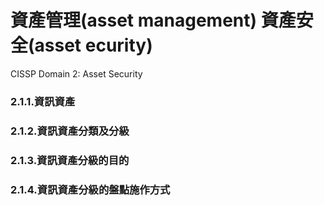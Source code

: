 # 資產管理(asset management)  資產安全(asset ecurity)
CISSP Domain 2: Asset Security

### 2.1.1.資訊資產
### 2.1.2.資訊資產分類及分級
### 2.1.3.資訊資產分級的目的
### 2.1.4.資訊資產分級的盤點施作方式

